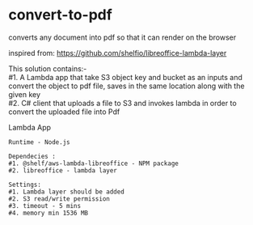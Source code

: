# convert-to-pdf
converts any document into pdf so that it can render on the browser

inspired from: https://github.com/shelfio/libreoffice-lambda-layer

This solution contains:-          
#1. A Lambda app that take S3 object key and bucket as an inputs and convert the object to pdf file, saves in the same location along with the given key             
#2. C# client that uploads a file to S3 and invokes lambda in order to convert the uploaded file into Pdf

Lambda App 

    Runtime - Node.js
    
    Dependecies :
	#1. @shelf/aws-lambda-libreoffice - NPM package
	#2. libreoffice - lambda layer 
	
    Settings:
	#1. Lambda layer should be added
	#2. S3 read/write permission 
	#3. timeout - 5 mins
	#4. memory min 1536 MB

